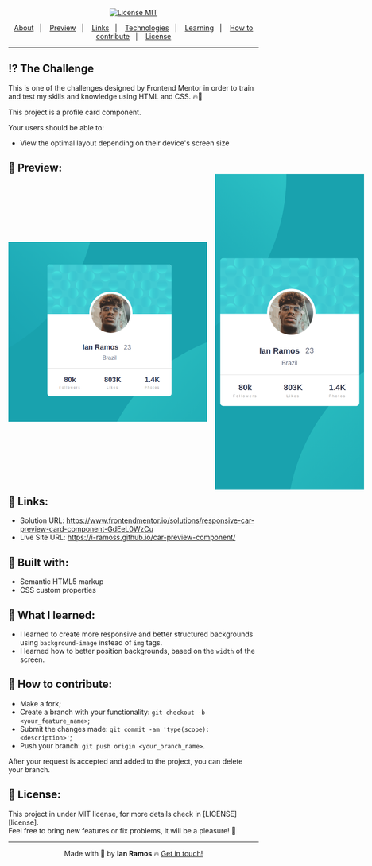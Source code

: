<div align="center">
  <a href="https://opensource.org/licenses/MIT"><img alt="License MIT" src="https://img.shields.io/badge/license-MIT-brightgreen"></a>
</div>

<p align="center">
  <a href="#interrobang-the-challenge">About</a>&nbsp;&nbsp;&nbsp;|&nbsp;&nbsp;&nbsp;
  <a href="#confetti_ball-preview">Preview</a>&nbsp;&nbsp;&nbsp;|&nbsp;&nbsp;&nbsp;
  <a href="#paperclip-links">Links</a>&nbsp;&nbsp;&nbsp;|&nbsp;&nbsp;&nbsp;
  <a href="#rocket-built-with">Technologies</a>&nbsp;&nbsp;&nbsp;|&nbsp;&nbsp;&nbsp;
  <a href="#gem-what-i-learned">Learning</a>&nbsp;&nbsp;&nbsp;|&nbsp;&nbsp;&nbsp;
  <a href="#confetti_ball-how-to-contribute">How to contribute</a>&nbsp;&nbsp;&nbsp;|&nbsp;&nbsp;&nbsp;
  <a href="#key-license">License</a>
</p>

---

## :interrobang: The Challenge

This is one of the challenges designed by Frontend Mentor in order to train and test my skills and knowledge using HTML and CSS. 🔥🚀

This project is a profile card component.

Your users should be able to:

- View the optimal layout depending on their device's screen size

## :confetti_ball: Preview:

<div align="center" style="display: flex; align-items: center; gap: 16px; max-height: 600px">
  <img src=".github/screenshot.png" alt="Desktop car preview card" width="400px">
  <img src=".github/screenshot2.png" alt="Tablet car preview card" width="300px">
</div>

## :paperclip: Links:

- Solution URL: https://www.frontendmentor.io/solutions/responsive-car-preview-card-component-GdEeL0WzCu
- Live Site URL: https://i-ramoss.github.io/car-preview-component/

## :rocket: Built with:

- Semantic HTML5 markup
- CSS custom properties

## :gem: What I learned:

- I learned to create more responsive and better structured backgrounds using `background-image` instead of `img` tags.
- I learned how to better position backgrounds, based on the `width` of the screen.

## :confetti_ball: How to contribute:

- Make a fork;
- Create a branch with your functionality: `git checkout -b <your_feature_name>`;
- Submit the changes made: `git commit -am 'type(scope): <description>'`;
- Push your branch: `git push origin <your_branch_name>`.

After your request is accepted and added to the project, you can delete your branch.

## :key: License:

This project in under MIT license, for more details check in [LICENSE][license]. <br>
Feel free to bring new features or fix problems, it will be a pleasure! 💜

---

<div align='center'>
  Made with 💚  by <strong>Ian Ramos</strong> 🔥
  <a href='https://www.linkedin.com/in/ian-ramos/'>Get in touch!</a>
</div>
